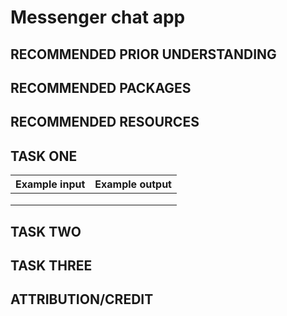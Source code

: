 # Messenger chat app


## RECOMMENDED PRIOR UNDERSTANDING

## RECOMMENDED PACKAGES

## RECOMMENDED RESOURCES

## TASK ONE

| Example input                         | Example output                        |
| ------------------------------------- | ------------------------------------- |
|                                       |                                       |
|                                       |                                       |
|                                       |                                       |

## TASK TWO

## TASK THREE

## ATTRIBUTION/CREDIT

